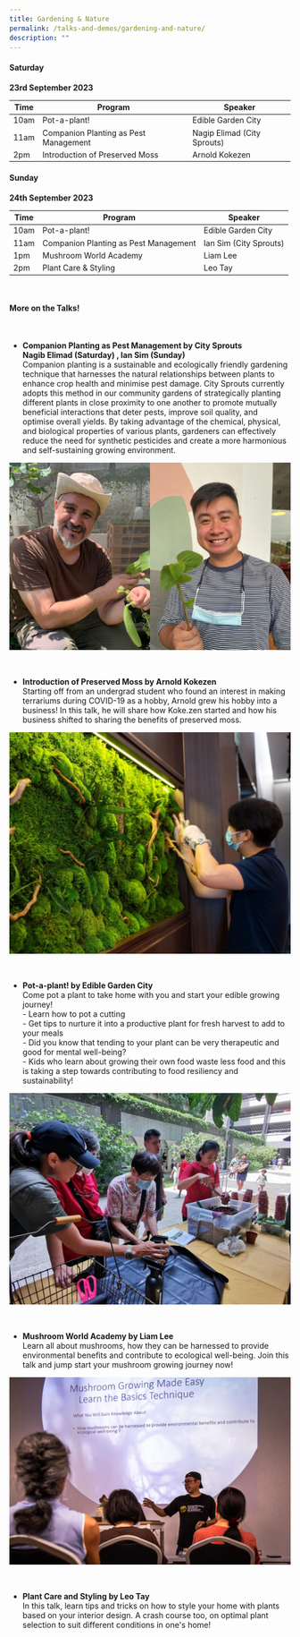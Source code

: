 ```yaml
---
title: Gardening & Nature
permalink: /talks-and-demos/gardening-and-nature/
description: ""
---
```

#### Saturday
**23rd September 2023** <br>

| Time | Program | Speaker |
| -------- | -------- | -------- |
| 10am | Pot-a-plant! | Edible Garden City |
| 11am | Companion Planting as Pest Management | Nagip Elimad (City Sprouts) |
| 2pm | Introduction of Preserved Moss  |  Arnold Kokezen  |


#### Sunday
**24th September 2023** <br>

| Time | Program | Speaker |
| -------- | -------- | -------- |
| 10am | Pot-a-plant! | Edible Garden City |
| 11am | Companion Planting as Pest Management | Ian Sim (City Sprouts) |
| 1pm | Mushroom World Academy  |  Liam Lee  |
| 2pm | Plant Care &amp; Styling  |  Leo Tay  |



<br>


#### More on the Talks!

<br>

* **Companion Planting as Pest Management by City Sprouts <br>Nagib Elimad (Saturday) , Ian Sim (Sunday)**
<br>Companion planting is a sustainable and ecologically friendly gardening technique that harnesses the natural relationships between plants to enhance crop health and minimise pest damage. City Sprouts currently adopts this method in our community gardens of strategically planting different plants in close proximity to one another to promote mutually beneficial interactions that deter pests, improve soil quality, and optimise overall yields. By taking advantage of the chemical, physical, and biological properties of various plants, gardeners can effectively reduce the need for synthetic pesticides and create a more harmonious and self-sustaining growing environment.

![Nagib Elimad &amp; Ian Sim](/images/montage%202.png)

<br>

* **Introduction of Preserved Moss by Arnold Kokezen** <br> Starting off from an undergrad student who found an interest in making terrariums during COVID-19 as a hobby, Arnold grew his hobby into a business! In this talk, he will share how Koke.zen started and how his business shifted to sharing the benefits of preserved moss.

![Moss Preservation](/images/moss%20preservation%20-%20kokezen%202.jpg)

<br>

* **Pot-a-plant! by Edible Garden City**
<br>Come pot a plant to take home with you and start your edible growing journey! 
<br> - Learn how to pot a cutting
<br> - Get tips to nurture it into a productive plant for fresh harvest to add to your meals
<br> - Did you know that tending to your plant can be very therapeutic and good for mental well-being?
<br> - Kids who learn about growing their own food waste less food and this is taking a step towards contributing to food resiliency and sustainability!

![Edible Garden City](/images/edb%20photo2.jpg)

<br>

* **Mushroom World Academy by Liam Lee**
<br>Learn all about mushrooms, how they can be harnessed to provide environmental benefits and contribute to ecological well-being. Join this talk and jump start your mushroom growing journey now!

![Mushroom](/images/img_0944.jpg)

<br>


* **Plant Care and Styling by Leo Tay** <br>
In this talk, learn tips and tricks on how to style your home with plants based on your interior design. A crash course too, on optimal plant selection to suit different conditions in one's home!